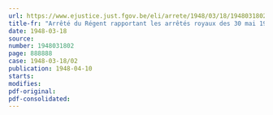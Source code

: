 ```yaml
---
url: https://www.ejustice.just.fgov.be/eli/arrete/1948/03/18/1948031802/justel
title-fr: "Arrêté du Régent rapportant les arrêtés royaux des 30 mai 1934 et 4 mai 1936, relatifs à l'exportation, à l'importation et à la conservation des oeufs"
date: 1948-03-18
source:
number: 1948031802
page: 888888
case: 1948-03-18/02
publication: 1948-04-10
starts:
modifies:
pdf-original:
pdf-consolidated:
---
```


